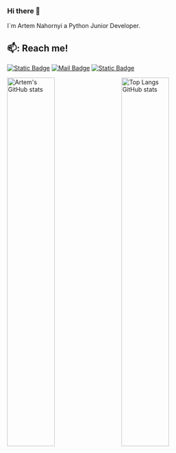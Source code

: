 ### Hi there 👋

I`m Artem Nahornyi a Python Junior Developer.

## 📫: Reach me!

[![Static Badge](https://img.shields.io/badge/linkedin-0A66C2?style=flat&logo=linkedin&logoColor=white&labelColor=0A66C2)](https://www.linkedin.com/@artem-nahornyi-ua)
[![Mail Badge](https://img.shields.io/badge/gmail-EA4335?style=flat&logo=gmail&logoColor=white&labelColor=EA4335)](mailto:artemna@gmail.com)
[![Static Badge](https://img.shields.io/badge/telegram-blue?style=flat&logo=telegram&logoColor=white&labelColor=blue)](https://web.telegram.org/@artem_nahornyi)


<img align="left" width="47%" alt="Artem's GitHub stats" src="https://github-readme-stats.vercel.app/api?username=ntwn&show_icons=true&theme=transparent"/>
<img align="right" width="47%" alt="Top Langs GitHub stats" src="https://github-readme-stats.vercel.app/api/top-langs/?username=ntwn&layout=compact&theme=transparent"/>
